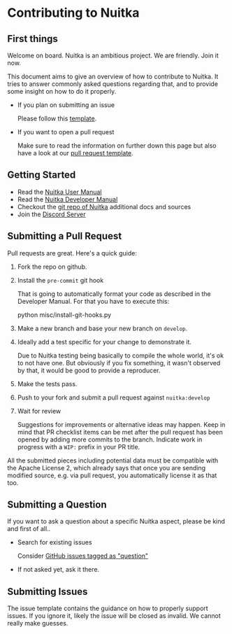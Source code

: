 # Contributing to Nuitka

## First things

Welcome on board. Nuitka is an ambitious project. We are friendly. Join it now.

This document aims to give an overview of how to contribute to Nuitka. It tries
to answer commonly asked questions regarding that, and to provide some insight on how to do it properly.

* If you plan on submitting an issue

  Please follow this [template](https://github.com/Nuitka/Nuitka/blob/develop/.github/ISSUE_TEMPLATE.md).

* If you want to open a pull request

  Make sure to read the information on further down this page but also have a
  look at our [pull request
  template](https://github.com/Nuitka/Nuitka/blob/develop/.github/PULL_REQUEST_TEMPLATE.md).

## Getting Started

* Read the [Nuitka User Manual](https://nuitka.net/doc/user-manual.html)
* Read the [Nuitka Developer Manual](https://nuitka.net/doc/developer-manual.html)
* Checkout the [git repo of Nuitka](https://github.com/Nuitka/Nuitka) additional docs and sources
* Join the [Discord Server](https://discord.gg/nZ9hr9tUck)

## Submitting a Pull Request

Pull requests are great. Here's a quick guide:

1. Fork the repo on github.
2. Install the `pre-commit` git hook

   That is going to automatically format your code as described in the
   Developer Manual. For that you have to execute this:

   python misc/install-git-hooks.py

3. Make a new branch and base your new branch on `develop`.

4. Ideally add a test specific for your change to demonstrate it.

   Due to Nuitka testing being basically to compile the whole world, it's ok to
   not have one. But obviously if you fix something, it wasn't observed by that,
   it would be good to provide a reproducer.

5. Make the tests pass.

6. Push to your fork and submit a pull request against `nuitka:develop`

7. Wait for review

   Suggestions for improvements or alternative ideas may happen. Keep in mind that
   PR checklist items can be met after the pull request has been opened by adding
   more commits to the branch. Indicate work in progress with a `WIP:` prefix in your PR title.

All the submitted pieces including potential data must be compatible with the
Apache License 2, which already says that once you are sending modified source,
e.g. via pull request, you automatically license it as that too.

## Submitting a Question

If you want to ask a question about a specific Nuitka aspect, please be kind
and first of all..

* Search for existing issues

  Consider [GitHub issues tagged as "question"](https://github.com/Nuitka/Nuitka/issues?q=label%3Aquestion)

* If not asked yet, ask it there.

## Submitting Issues

The issue template contains the guidance on how to properly support issues. If you ignore it, likely the issue will be closed as invalid. We cannot really make guesses.
